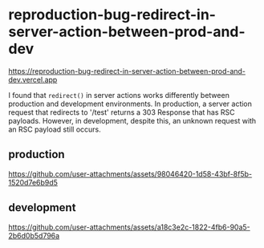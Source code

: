 # reproduction-bug-redirect-in-server-action-between-prod-and-dev

https://reproduction-bug-redirect-in-server-action-between-prod-and-dev.vercel.app

I found that ⁠`redirect()` in server actions works differently between production and development environments. In production, a server action request that redirects to '/test' returns a 303 Response that has RSC payloads. However, in development, despite this, an unknown request with an RSC payload still occurs.

## production

https://github.com/user-attachments/assets/98046420-1d58-43bf-8f5b-1520d7e6b9d5

## development

https://github.com/user-attachments/assets/a18c3e2c-1822-4fb6-90a5-2b6d0b5d796a

